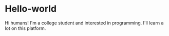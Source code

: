 # Hello-world

Hi humans!
I'm a college student and interested in programming.
I'll learn a lot on this platform.
